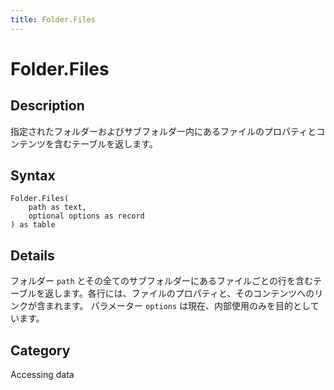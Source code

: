 ```yaml
---
title: Folder.Files
---
```


# Folder.Files


## Description

指定されたフォルダーおよびサブフォルダー内にあるファイルのプロパティとコンテンツを含むテーブルを返します。


## Syntax

```powerquery
Folder.Files(
    path as text,
    optional options as record
) as table
```


## Details

フォルダー <code>path</code> とその全てのサブフォルダーにあるファイルごとの行を含むテーブルを返します。各行には、ファイルのプロパティと、そのコンテンツへのリンクが含まれます。 パラメーター <code>options</code> は現在、内部使用のみを目的としています。



## Category
Accessing data

